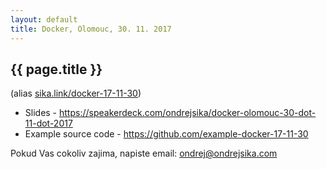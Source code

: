 ```yaml
---
layout: default
title: Docker, Olomouc, 30. 11. 2017
---
```


## {{ page.title }}

(alias [sika.link/docker-17-11-30](https://sika.link/docker-17-11-30))

- Slides - <https://speakerdeck.com/ondrejsika/docker-olomouc-30-dot-11-dot-2017>
- Example source code - <https://github.com/example-docker-17-11-30>

Pokud Vas cokoliv zajima, napiste email: <ondrej@ondrejsika.com>


